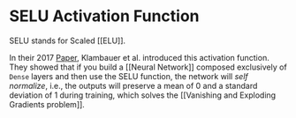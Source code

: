 # SELU Activation Function
SELU stands for Scaled [[ELU]].

In their 2017 [Paper](https://arxiv.org/abs/1706.02515), Klambauer et al. introduced this activation function. They showed that if you build a [[Neural Network]] composed exclusively of `Dense` layers and then use the SELU function, the network will _self normalize_, i.e., the outputs will preserve a mean of 0 and a standard deviation of 1 during training, which solves the [[Vanishing and Exploding Gradients problem]].